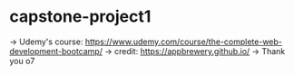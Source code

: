 # capstone-project1
-> Udemy's course: https://www.udemy.com/course/the-complete-web-development-bootcamp/
-> credit: https://appbrewery.github.io/
-> Thank you o7
